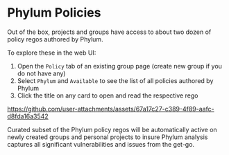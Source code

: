 # Phylum Policies

Out of the box, projects and groups have access to about two dozen of policy regos authored by Phylum. 

To explore these in the web UI:


1. Open the `Policy` tab of an existing group page (create new group if you do not have any)
2. Select  `Phylum` and `Available` to see the list of all policies authored by Phylum
4. Click the title on any card to open and read the respective rego





https://github.com/user-attachments/assets/67a17c27-c389-4f89-aafc-d8fda16a3542



Curated subset of the Phylum policy regos will be automatically active on newly created groups and personal projects to insure Phylum analysis captures all significant vulnerabilities and issues from the get-go. 

